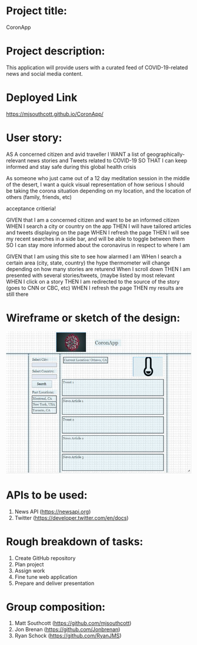 # Project title:

CoronApp

# Project description:

This application will provide users with a curated feed of COVID-19-related news and social media content.

# Deployed Link

https://mjsouthcott.github.io/CoronApp/

# User story:

AS A concerned citizen and avid traveller
I WANT a list of geographically-relevant news stories and Tweets related to COVID-19
SO THAT I can keep informed and stay safe during this global health crisis

As someone who just came out of a 12 day meditation session in the middle of the
desert, I want a quick visual representation of how serious I should be taking
the corona situation depending on my location, and the location of others
(family, friends, etc)

acceptance critieria!

GIVEN that I am a concerned citizen and want to be an informed citizen
WHEN I search a city or country on the app
THEN I will have tailored articles and tweets displaying on the page
WHEN I refresh the page
THEN I will see my recent searches in a side bar, and will be able to toggle between them
SO I can stay more informed about the coronavirus in respect to where I am

GIVEN that I am using this site to see how alarmed I am
WHen I search a certain area (city, state, country) the
hype thermometer will change depending on how many stories
are returend
When I scroll down
THEN I am presented with several stories/tweets, (maybe listed by
most relevant
WHEN I click on a story
THEN I am redirected to the source of the story (goes to CNN or CBC, etc)
WHEN I refresh the page
THEN my results are still there

# Wireframe or sketch of the design:

![Wireframe](https://github.com/mjsouthcott/CoronApp/blob/master/images/wireframe.JPG)

# APIs to be used:

1. News API (https://newsapi.org)
2. Twitter (https://developer.twitter.com/en/docs)

# Rough breakdown of tasks:

1. Create GitHub repository
2. Plan project
3. Assign work
4. Fine tune web application
5. Prepare and deliver presentation

# Group composition:

1. Matt Southcott (https://github.com/mjsouthcott)
2. Jon Brenan (https://github.com/Jonbrenan)
3. Ryan Schock (https://github.com/RyanJMS)
